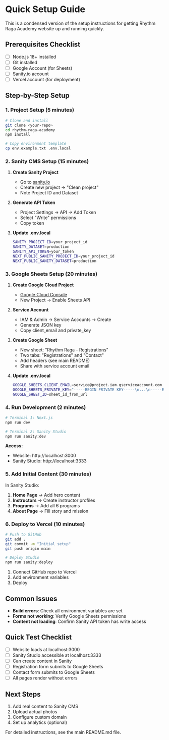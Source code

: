 # Quick Setup Guide

This is a condensed version of the setup instructions for getting Rhythm Raga Academy website up and running quickly.

## Prerequisites Checklist

- [ ] Node.js 18+ installed
- [ ] Git installed
- [ ] Google Account (for Sheets)
- [ ] Sanity.io account
- [ ] Vercel account (for deployment)

## Step-by-Step Setup

### 1. Project Setup (5 minutes)

```bash
# Clone and install
git clone <your-repo>
cd rhythm-raga-academy
npm install

# Copy environment template
cp env.example.txt .env.local
```

### 2. Sanity CMS Setup (15 minutes)

1. **Create Sanity Project**
   - Go to [sanity.io](https://sanity.io)
   - Create new project → "Clean project"
   - Note Project ID and Dataset

2. **Generate API Token**
   - Project Settings → API → Add Token
   - Select "Write" permissions
   - Copy token

3. **Update .env.local**
   ```bash
   SANITY_PROJECT_ID=your_project_id
   SANITY_DATASET=production
   SANITY_API_TOKEN=your_token
   NEXT_PUBLIC_SANITY_PROJECT_ID=your_project_id
   NEXT_PUBLIC_SANITY_DATASET=production
   ```

### 3. Google Sheets Setup (20 minutes)

1. **Create Google Cloud Project**
   - [Google Cloud Console](https://console.cloud.google.com/)
   - New Project → Enable Sheets API

2. **Service Account**
   - IAM & Admin → Service Accounts → Create
   - Generate JSON key
   - Copy client_email and private_key

3. **Create Google Sheet**
   - New sheet: "Rhythm Raga - Registrations"
   - Two tabs: "Registrations" and "Contact"
   - Add headers (see main README)
   - Share with service account email

4. **Update .env.local**
   ```bash
   GOOGLE_SHEETS_CLIENT_EMAIL=service@project.iam.gserviceaccount.com
   GOOGLE_SHEETS_PRIVATE_KEY="-----BEGIN PRIVATE KEY-----\n...\n-----END PRIVATE KEY-----\n"
   GOOGLE_SHEET_ID=sheet_id_from_url
   ```

### 4. Run Development (2 minutes)

```bash
# Terminal 1: Next.js
npm run dev

# Terminal 2: Sanity Studio
npm run sanity:dev
```

**Access:**
- Website: http://localhost:3000
- Sanity Studio: http://localhost:3333

### 5. Add Initial Content (30 minutes)

In Sanity Studio:

1. **Home Page** → Add hero content
2. **Instructors** → Create instructor profiles
3. **Programs** → Add all 6 programs
4. **About Page** → Fill story and mission

### 6. Deploy to Vercel (10 minutes)

```bash
# Push to GitHub
git add .
git commit -m "Initial setup"
git push origin main

# Deploy Studio
npm run sanity:deploy
```

1. Connect GitHub repo to Vercel
2. Add environment variables
3. Deploy

## Common Issues

- **Build errors**: Check all environment variables are set
- **Forms not working**: Verify Google Sheets permissions
- **Content not loading**: Confirm Sanity API token has write access

## Quick Test Checklist

- [ ] Website loads at localhost:3000
- [ ] Sanity Studio accessible at localhost:3333
- [ ] Can create content in Sanity
- [ ] Registration form submits to Google Sheets
- [ ] Contact form submits to Google Sheets
- [ ] All pages render without errors

## Next Steps

1. Add real content to Sanity CMS
2. Upload actual photos
3. Configure custom domain
4. Set up analytics (optional)

For detailed instructions, see the main README.md file.